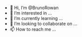 - 👋 Hi, I’m @BrunoRowan
- 👀 I’m interested in ...
- 🌱 I’m currently learning ...
- 💞️ I’m looking to collaborate on ...
- 📫 How to reach me ...

<!---
BrunoRowan/BrunoRowan is a ✨ special ✨ repository because its `README.md` (this file) appears on your GitHub profile.
You can click the Preview link to take a look at your changes.
--->
